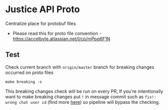 # Justice API Proto

Centralize place for protobuf files

- Please read this for proto file convention - https://accelbyte.atlassian.net/l/cp/mPpq6F1N

## Test

Check current branch with `origin/master` branch for breaking changes occurred on proto files

```shell
make breaking -s
```

This breaking changes check will be run on every PR,
If you're intentionally want to make breaking changes put `!` in message commit such as
`fix!: wrong chat user id` (find more [here](https://www.conventionalcommits.org/en/v1.0.0/#commit-message-with--to-draw-attention-to-breaking-change))
so pipeline will bypass the checking.
